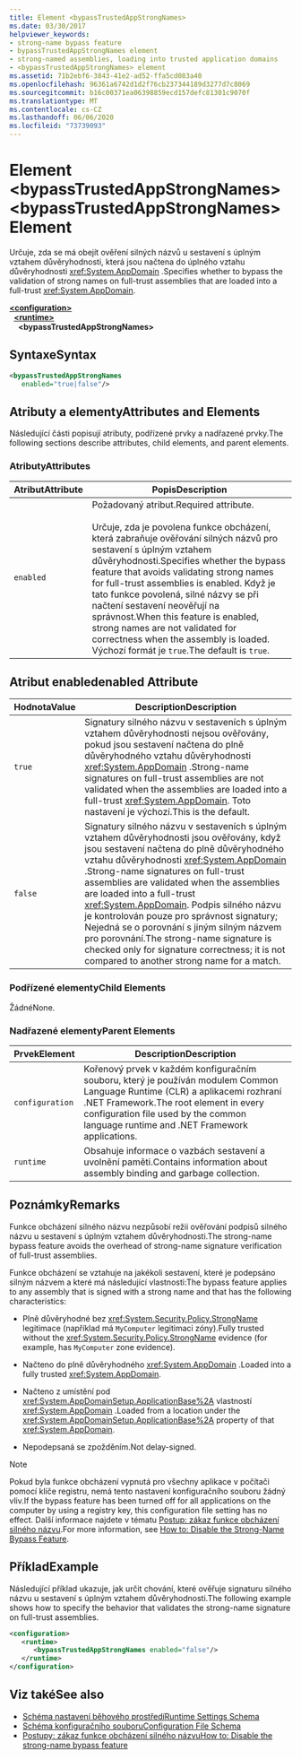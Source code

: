 ```yaml
---
title: Element <bypassTrustedAppStrongNames>
ms.date: 03/30/2017
helpviewer_keywords:
- strong-name bypass feature
- bypassTrustedAppStrongNames element
- strong-named assemblies, loading into trusted application domains
- <bypassTrustedAppStrongNames> element
ms.assetid: 71b2ebf6-3843-41e2-ad52-ffa5cd083a40
ms.openlocfilehash: 96361a6742d1d2f76cb237344189d3277d7c8069
ms.sourcegitcommit: b16c00371ea06398859ecd157defc81301c9070f
ms.translationtype: MT
ms.contentlocale: cs-CZ
ms.lasthandoff: 06/06/2020
ms.locfileid: "73739093"
---
```

# <a name="bypasstrustedappstrongnames-element"></a><span data-ttu-id="53ee0-102">Element \<bypassTrustedAppStrongNames></span><span class="sxs-lookup"><span data-stu-id="53ee0-102">\<bypassTrustedAppStrongNames> Element</span></span>

<span data-ttu-id="53ee0-103">Určuje, zda se má obejít ověření silných názvů u sestavení s úplným vztahem důvěryhodnosti, která jsou načtena do úplného vztahu důvěryhodnosti <xref:System.AppDomain> .</span><span class="sxs-lookup"><span data-stu-id="53ee0-103">Specifies whether to bypass the validation of strong names on full-trust assemblies that are loaded into a full-trust <xref:System.AppDomain>.</span></span>

[**\<configuration>**](../configuration-element.md)\
&nbsp;&nbsp;[**\<runtime>**](runtime-element.md)\
&nbsp;&nbsp;&nbsp;&nbsp;**\<bypassTrustedAppStrongNames>**

## <a name="syntax"></a><span data-ttu-id="53ee0-104">Syntaxe</span><span class="sxs-lookup"><span data-stu-id="53ee0-104">Syntax</span></span>

```xml
<bypassTrustedAppStrongNames
   enabled="true|false"/>
```

## <a name="attributes-and-elements"></a><span data-ttu-id="53ee0-105">Atributy a elementy</span><span class="sxs-lookup"><span data-stu-id="53ee0-105">Attributes and Elements</span></span>

<span data-ttu-id="53ee0-106">Následující části popisují atributy, podřízené prvky a nadřazené prvky.</span><span class="sxs-lookup"><span data-stu-id="53ee0-106">The following sections describe attributes, child elements, and parent elements.</span></span>

### <a name="attributes"></a><span data-ttu-id="53ee0-107">Atributy</span><span class="sxs-lookup"><span data-stu-id="53ee0-107">Attributes</span></span>

|<span data-ttu-id="53ee0-108">Atribut</span><span class="sxs-lookup"><span data-stu-id="53ee0-108">Attribute</span></span>|<span data-ttu-id="53ee0-109">Popis</span><span class="sxs-lookup"><span data-stu-id="53ee0-109">Description</span></span>|
|---------------|-----------------|
|`enabled`|<span data-ttu-id="53ee0-110">Požadovaný atribut.</span><span class="sxs-lookup"><span data-stu-id="53ee0-110">Required attribute.</span></span><br /><br /> <span data-ttu-id="53ee0-111">Určuje, zda je povolena funkce obcházení, která zabraňuje ověřování silných názvů pro sestavení s úplným vztahem důvěryhodnosti.</span><span class="sxs-lookup"><span data-stu-id="53ee0-111">Specifies whether the bypass feature that avoids validating strong names for full-trust assemblies is enabled.</span></span> <span data-ttu-id="53ee0-112">Když je tato funkce povolená, silné názvy se při načtení sestavení neověřují na správnost.</span><span class="sxs-lookup"><span data-stu-id="53ee0-112">When this feature is enabled, strong names are not validated for correctness when the assembly is loaded.</span></span> <span data-ttu-id="53ee0-113">Výchozí formát je `true`.</span><span class="sxs-lookup"><span data-stu-id="53ee0-113">The default is `true`.</span></span>|

## <a name="enabled-attribute"></a><span data-ttu-id="53ee0-114">Atribut enabled</span><span class="sxs-lookup"><span data-stu-id="53ee0-114">enabled Attribute</span></span>

|<span data-ttu-id="53ee0-115">Hodnota</span><span class="sxs-lookup"><span data-stu-id="53ee0-115">Value</span></span>|<span data-ttu-id="53ee0-116">Description</span><span class="sxs-lookup"><span data-stu-id="53ee0-116">Description</span></span>|
|-----------|-----------------|
|`true`|<span data-ttu-id="53ee0-117">Signatury silného názvu v sestaveních s úplným vztahem důvěryhodnosti nejsou ověřovány, pokud jsou sestavení načtena do plně důvěryhodného vztahu důvěryhodnosti <xref:System.AppDomain> .</span><span class="sxs-lookup"><span data-stu-id="53ee0-117">Strong-name signatures on full-trust assemblies are not validated when the assemblies are loaded into a full-trust <xref:System.AppDomain>.</span></span> <span data-ttu-id="53ee0-118">Toto nastavení je výchozí.</span><span class="sxs-lookup"><span data-stu-id="53ee0-118">This is the default.</span></span>|
|`false`|<span data-ttu-id="53ee0-119">Signatury silného názvu v sestaveních s úplným vztahem důvěryhodnosti jsou ověřovány, když jsou sestavení načtena do plně důvěryhodného vztahu důvěryhodnosti <xref:System.AppDomain> .</span><span class="sxs-lookup"><span data-stu-id="53ee0-119">Strong-name signatures on full-trust assemblies are validated when the assemblies are loaded into a full-trust <xref:System.AppDomain>.</span></span> <span data-ttu-id="53ee0-120">Podpis silného názvu je kontrolován pouze pro správnost signatury; Nejedná se o porovnání s jiným silným názvem pro porovnání.</span><span class="sxs-lookup"><span data-stu-id="53ee0-120">The strong-name signature is checked only for signature correctness; it is not compared to another strong name for a match.</span></span>|

### <a name="child-elements"></a><span data-ttu-id="53ee0-121">Podřízené elementy</span><span class="sxs-lookup"><span data-stu-id="53ee0-121">Child Elements</span></span>

<span data-ttu-id="53ee0-122">Žádné</span><span class="sxs-lookup"><span data-stu-id="53ee0-122">None.</span></span>

### <a name="parent-elements"></a><span data-ttu-id="53ee0-123">Nadřazené elementy</span><span class="sxs-lookup"><span data-stu-id="53ee0-123">Parent Elements</span></span>

|<span data-ttu-id="53ee0-124">Prvek</span><span class="sxs-lookup"><span data-stu-id="53ee0-124">Element</span></span>|<span data-ttu-id="53ee0-125">Description</span><span class="sxs-lookup"><span data-stu-id="53ee0-125">Description</span></span>|
|-------------|-----------------|
|`configuration`|<span data-ttu-id="53ee0-126">Kořenový prvek v každém konfiguračním souboru, který je používán modulem Common Language Runtime (CLR) a aplikacemi rozhraní .NET Framework.</span><span class="sxs-lookup"><span data-stu-id="53ee0-126">The root element in every configuration file used by the common language runtime and .NET Framework applications.</span></span>|
|`runtime`|<span data-ttu-id="53ee0-127">Obsahuje informace o vazbách sestavení a uvolnění paměti.</span><span class="sxs-lookup"><span data-stu-id="53ee0-127">Contains information about assembly binding and garbage collection.</span></span>|

## <a name="remarks"></a><span data-ttu-id="53ee0-128">Poznámky</span><span class="sxs-lookup"><span data-stu-id="53ee0-128">Remarks</span></span>

<span data-ttu-id="53ee0-129">Funkce obcházení silného názvu nezpůsobí režii ověřování podpisů silného názvu u sestavení s úplným vztahem důvěryhodnosti.</span><span class="sxs-lookup"><span data-stu-id="53ee0-129">The strong-name bypass feature avoids the overhead of strong-name signature verification of full-trust assemblies.</span></span>

<span data-ttu-id="53ee0-130">Funkce obcházení se vztahuje na jakékoli sestavení, které je podepsáno silným názvem a které má následující vlastnosti:</span><span class="sxs-lookup"><span data-stu-id="53ee0-130">The bypass feature applies to any assembly that is signed with a strong name and that has the following characteristics:</span></span>

- <span data-ttu-id="53ee0-131">Plně důvěryhodné bez <xref:System.Security.Policy.StrongName> legitimace (například má `MyComputer` legitimaci zóny).</span><span class="sxs-lookup"><span data-stu-id="53ee0-131">Fully trusted without the <xref:System.Security.Policy.StrongName> evidence (for example, has `MyComputer` zone evidence).</span></span>

- <span data-ttu-id="53ee0-132">Načteno do plně důvěryhodného <xref:System.AppDomain> .</span><span class="sxs-lookup"><span data-stu-id="53ee0-132">Loaded into a fully trusted <xref:System.AppDomain>.</span></span>

- <span data-ttu-id="53ee0-133">Načteno z umístění pod <xref:System.AppDomainSetup.ApplicationBase%2A> vlastností <xref:System.AppDomain> .</span><span class="sxs-lookup"><span data-stu-id="53ee0-133">Loaded from a location under the <xref:System.AppDomainSetup.ApplicationBase%2A> property of that <xref:System.AppDomain>.</span></span>

- <span data-ttu-id="53ee0-134">Nepodepsaná se zpožděním.</span><span class="sxs-lookup"><span data-stu-id="53ee0-134">Not delay-signed.</span></span>

> [!NOTE]
> <span data-ttu-id="53ee0-135">Pokud byla funkce obcházení vypnutá pro všechny aplikace v počítači pomocí klíče registru, nemá tento nastavení konfiguračního souboru žádný vliv.</span><span class="sxs-lookup"><span data-stu-id="53ee0-135">If the bypass feature has been turned off for all applications on the computer by using a registry key, this configuration file setting has no effect.</span></span> <span data-ttu-id="53ee0-136">Další informace najdete v tématu [Postup: zákaz funkce obcházení silného názvu](../../../../standard/assembly/disable-strong-name-bypass-feature.md).</span><span class="sxs-lookup"><span data-stu-id="53ee0-136">For more information, see [How to: Disable the Strong-Name Bypass Feature](../../../../standard/assembly/disable-strong-name-bypass-feature.md).</span></span>

## <a name="example"></a><span data-ttu-id="53ee0-137">Příklad</span><span class="sxs-lookup"><span data-stu-id="53ee0-137">Example</span></span>

<span data-ttu-id="53ee0-138">Následující příklad ukazuje, jak určit chování, které ověřuje signaturu silného názvu u sestavení s úplným vztahem důvěryhodnosti.</span><span class="sxs-lookup"><span data-stu-id="53ee0-138">The following example shows how to specify the behavior that validates the strong-name signature on full-trust assemblies.</span></span>

```xml
<configuration>
   <runtime>
      <bypassTrustedAppStrongNames enabled="false"/>
   </runtime>
</configuration>
```

## <a name="see-also"></a><span data-ttu-id="53ee0-139">Viz také</span><span class="sxs-lookup"><span data-stu-id="53ee0-139">See also</span></span>

- [<span data-ttu-id="53ee0-140">Schéma nastavení běhového prostředí</span><span class="sxs-lookup"><span data-stu-id="53ee0-140">Runtime Settings Schema</span></span>](index.md)
- [<span data-ttu-id="53ee0-141">Schéma konfiguračního souboru</span><span class="sxs-lookup"><span data-stu-id="53ee0-141">Configuration File Schema</span></span>](../index.md)
- [<span data-ttu-id="53ee0-142">Postupy: zákaz funkce obcházení silného názvu</span><span class="sxs-lookup"><span data-stu-id="53ee0-142">How to: Disable the strong-name bypass feature</span></span>](../../../../standard/assembly/disable-strong-name-bypass-feature.md)
